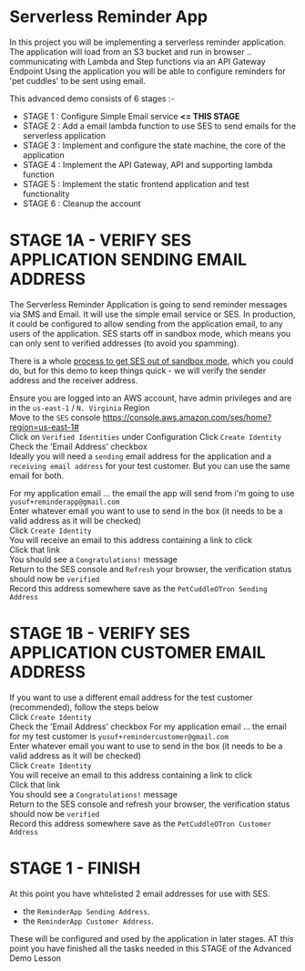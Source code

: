 # Serverless Reminder App

In this project you will be implementing a serverless reminder application.
The application will load from an S3 bucket and run in browser
.. communicating with Lambda and Step functions via an API Gateway Endpoint
Using the application you will be able to configure reminders for 'pet cuddles' to be sent using email.

This advanced demo consists of 6 stages :-

- STAGE 1 : Configure Simple Email service **<= THIS STAGE**
- STAGE 2 : Add a email lambda function to use SES to send emails for the serverless application
- STAGE 3 : Implement and configure the state machine, the core of the application
- STAGE 4 : Implement the API Gateway, API and supporting lambda function
- STAGE 5 : Implement the static frontend application and test functionality
- STAGE 6 : Cleanup the account

# STAGE 1A - VERIFY SES APPLICATION SENDING EMAIL ADDRESS

The Serverless Reminder Application is going to send reminder messages via SMS and Email.  It will use the simple email service or SES. In production, it could be configured to allow sending from the application email, to any users of the application. SES starts off in sandbox mode, which means you can only sent to verified addresses (to avoid you spamming). 

There is a whole [process to get SES out of sandbox mode](https://docs.aws.amazon.com/ses/latest/DeveloperGuide/request-production-access.html), which you could do, but for this demo to keep things quick - we will verify the sender address and the receiver address.  

Ensure you are logged into an AWS account, have admin privileges and are in the `us-east-1` / `N. Virginia` Region  
Move to the `SES` console https://console.aws.amazon.com/ses/home?region=us-east-1#  
Click on `Verified Identities` under Configuration 
Click `Create Identity`  
Check the 'Email Address' checkbox  
Ideally you will need a `sending` email address for the application and a `receiving email address` for your test customer. But you can use the same email for both.  

For my application email ... the email the app will send from i'm going to use `yusuf+reminderapp@gmail.com`  
Enter whatever email you want to use to send in the box (it needs to be a valid address as it will be checked)  
Click `Create Identity`  
You will receive an email to this address containing a link to click  
Click that link   
You should see a `Congratulations!` message  
Return to the SES console and `Refresh` your browser, the verification status should now be `verified`  
Record this address somewhere save as the `PetCuddleOTron Sending Address`  

# STAGE 1B - VERIFY SES APPLICATION CUSTOMER EMAIL ADDRESS

If you want to use a different email address for the test customer (recommended), follow the steps below  
Click `Create Identity`  
Check the 'Email Address' checkbox 
For my application email ... the email for my test customer is  `yusuf+remindercustomer@gmail.com`  
Enter whatever email you want to use to send in the box (it needs to be a valid address as it will be checked)  
Click `Create Identity`   
You will receive an email to this address containing a link to click  
Click that link   
You should see a `Congratulations!` message  
Return to the SES console and refresh your browser, the verification status should now be `verified`  
Record this address somewhere save as the `PetCuddleOTron Customer Address`   

# STAGE 1 - FINISH   

At this point you have whitelisted 2 email addresses for use with SES.  

- the `ReminderApp Sending Address`. 
- the `ReminderApp Customer Address`. 

These will be configured and used by the application in later stages. AT this point you have finished all the tasks needed in this STAGE of the Advanced Demo Lesson
